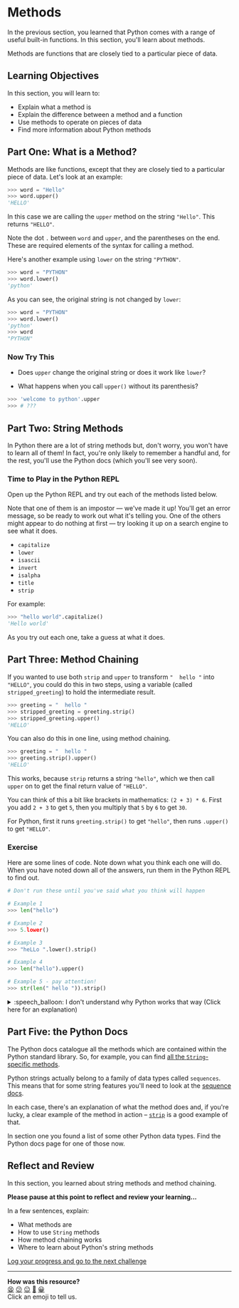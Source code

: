 # Methods

In the previous section, you learned that Python comes with a range of useful
built-in functions. In this section, you'll learn about methods.

Methods are functions that are closely tied to a particular piece of data.

<!-- OMITTED -->

## Learning Objectives

In this section, you will learn to:

* Explain what a method is
* Explain the difference between a method and a function
* Use methods to operate on pieces of data
* Find more information about Python methods

## Part One: What is a Method?

Methods are like functions, except that they are closely tied to a particular
piece of data. Let's look at an example:

```python
>>> word = "Hello"
>>> word.upper()
'HELLO'
```

In this case we are calling the `upper` method on the string `"Hello"`. This
returns `"HELLO"`.

Note the dot `.` between `word` and `upper`, and the parentheses on the end.
These are required elements of the syntax for calling a method.

Here's another example using `lower` on the string `"PYTHON"`.

```python
>>> word = "PYTHON"
>>> word.lower()
'python'
```

As you can see, the original string is not changed by `lower`:

```python
>>> word = "PYTHON"
>>> word.lower()
'python'
>>> word
"PYTHON"
```

### Now Try This

* Does `upper` change the original string or does it work like `lower`?

* What happens when you call `upper()` without its parenthesis?
``` python
>>> 'welcome to python'.upper
>>> # ???
```

## Part Two: String Methods

In Python there are a lot of string methods but, don't worry, you won't have to
learn all of them! In fact, you're only likely to remember a handful and, for
the rest, you'll use the Python docs (which you'll see very soon).

### Time to Play in the Python REPL

Open up the Python REPL and try out each of the methods listed below.

Note that one of them is an impostor — we've made it up! You'll get an
error message, so be ready to work out what it's telling you. One of the others
might appear to do nothing at first — try looking it up on a search engine to
see what it does.

* `capitalize`
* `lower`
* `isascii`
* `invert`
* `isalpha`
* `title`
* `strip` 

For example:

```python
>>> "hello world".capitalize()
'Hello world'
```

As you try out each one, take a guess at what it does.

## Part Three: Method Chaining

If you wanted to use both `strip` and `upper` to transform `"  hello "` into
`"HELLO"`, you could do this in two steps, using a variable (called
`stripped_greeting`) to hold the intermediate result.

```python
>>> greeting = "  hello "
>>> stripped_greeting = greeting.strip()
>>> stripped_greeting.upper()
'HELLO'
```

You can also do this in one line, using method chaining.

```python
>>> greeting = "  hello "
>>> greeting.strip().upper()
'HELLO'
```

This works, because `strip` returns a string `"hello"`, which we then call
`upper` on to get the final return value of `"HELLO"`.

You can think of this a bit like brackets in mathematics: `(2 + 3) * 6`. First
you add `2 + 3` to get `5`, then you multiply that `5` by `6` to get `30`. 

For Python, first it runs `greeting.strip()` to get `"hello"`, then runs
`.upper()` to get `"HELLO"`.

### Exercise

Here are some lines of code. Note down what you think each one will do. When you
have noted down all of the answers, run them in the Python REPL to find out.

```python
# Don't run these until you've said what you think will happen

# Example 1
>>> len("hello")

# Example 2
>>> 5.lower()

# Example 3
>>> "heLLo ".lower().strip()

# Example 4
>>> len("hello").upper()

# Example 5 - pay attention!
>>> str(len(" hello ")).strip()
```

<details>
  <summary>:speech_balloon: I don't understand why Python works that way (Click here for an explanation)</summary>

  <hr>
  
  **Example 1:** `len("hello")` returns `5` — an integer representing the number of characters in `"hello"`.

  **Example 2:** `5.lower()` throws an error because `lower` is a string method and cannot be used on an integer.
  
  **Example 3:** `"heLLo ".lower().strip()` returns `"hello"` because `"heLLo ".lower()` returns the String `"hello "` on which we then call `strip` to remove spaces at the start and end.

  **Example 4:** `len("hello").upper()` throws an error because `len("hello")` returns `5` on which we then call `upper`, a method that can only be called on strings.</div>
  
  **Example 5:** `str(len(" hello ")).strip()` returns `"7"` because we call the function `len` on `" hello "` making `7`. We then convert this to a string using `str` and finally call `strip` on that string (which doesn't change the string `"7"` because it has no spaces on the beginning or end).

  <hr>
</details>

## Part Five: the Python Docs

The Python docs catalogue all the methods which are contained within the Python
standard library. So, for example, you can find [all the `String`-specific
methods](https://docs.python.org/3/library/stdtypes.html#text-sequence-type-str).

Python strings actually belong to a family of data types called `sequences`.
This means that for some string features you'll need to look at the [sequence
docs](https://docs.python.org/3/library/stdtypes.html#sequence-types-list-tuple-range).

In each case, there's an explanation of what the method does and, if you're
lucky, a clear example of the method in action –
[`strip`](https://docs.python.org/3/library/stdtypes.html#str.strip) is a good
example of that.

In section one you found a list of some other Python data types. Find the
Python docs page for one of those now.

## Reflect and Review

In this section, you learned about string methods and method chaining.

**Please pause at this point to reflect and review your learning...**

In a few sentences, explain:

* What methods are
* How to use `String` methods
* How method chaining works
* Where to learn about Python's string methods


[Log your progress and go to the next challenge](https://makers-event-logger.herokuapp.com/?event=04_methods.md&repository=makersacademy%2Fpython_foundations&redirect=chapter1%2F05_further_string_manipulation.md)

<!-- BEGIN GENERATED SECTION DO NOT EDIT -->

---

**How was this resource?**  
[😫](https://airtable.com/shrUJ3t7KLMqVRFKR?prefill_Repository=makersacademy%2Fpython_foundations&prefill_File=chapter1%2F04_methods.md&prefill_Sentiment=😫) [😕](https://airtable.com/shrUJ3t7KLMqVRFKR?prefill_Repository=makersacademy%2Fpython_foundations&prefill_File=chapter1%2F04_methods.md&prefill_Sentiment=😕) [😐](https://airtable.com/shrUJ3t7KLMqVRFKR?prefill_Repository=makersacademy%2Fpython_foundations&prefill_File=chapter1%2F04_methods.md&prefill_Sentiment=😐) [🙂](https://airtable.com/shrUJ3t7KLMqVRFKR?prefill_Repository=makersacademy%2Fpython_foundations&prefill_File=chapter1%2F04_methods.md&prefill_Sentiment=🙂) [😀](https://airtable.com/shrUJ3t7KLMqVRFKR?prefill_Repository=makersacademy%2Fpython_foundations&prefill_File=chapter1%2F04_methods.md&prefill_Sentiment=😀)  
Click an emoji to tell us.

<!-- END GENERATED SECTION DO NOT EDIT -->
